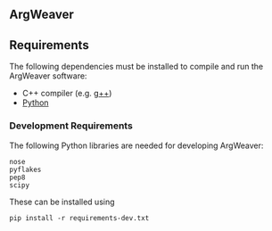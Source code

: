 ArgWeaver
---------

## Requirements

The following dependencies must be installed to compile and run the 
ArgWeaver software:

* C++ compiler (e.g. [g++](http://gcc.gnu.org))
* [Python](http://python.org)


### Development Requirements

The following Python libraries are needed for developing ArgWeaver:

```
nose
pyflakes
pep8
scipy
```

These can be installed using 
```
pip install -r requirements-dev.txt
```
